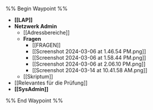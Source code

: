 %% Begin Waypoint %%
- **[[LAP]]**
- **Netzwerk Admin**
	- [[Adressbereiche]]
	- **Fragen**
		- [[FRAGEN]]
		- [[Screenshot 2024-03-06 at 1.46.54 PM.png]]
		- [[Screenshot 2024-03-06 at 1.58.44 PM.png]]
		- [[Screenshot 2024-03-06 at 2.06.10 PM.png]]
		- [[Screenshot 2024-03-14 at 10.41.58 AM.png]]
	- [[Skriptum]]
- [[Relevantes für die Prüfung]]
- **[[SysAdmin]]**

%% End Waypoint %%